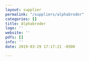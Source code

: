 ```yaml
---
layout: supplier
permalink: "/suppliers/alphabroder"
categories: []
title: Alphabroder
logo: ''
website: ''
pdfs: []
info: ''
date: 2019-03-29 17:17:21 -0500

---
```

